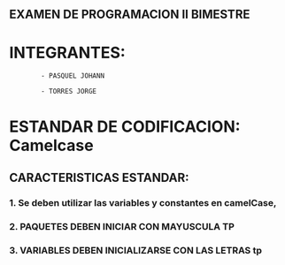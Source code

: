 ## EXAMEN DE PROGRAMACION II BIMESTRE

# INTEGRANTES:

            - PASQUEL JOHANN
  
            - TORRES JORGE

# ESTANDAR DE CODIFICACION: Camelcase

## CARACTERISTICAS ESTANDAR: 

### 1. Se deben utilizar las variables y constantes en camelCase,

### 2. PAQUETES DEBEN INICIAR CON MAYUSCULA TP

### 3. VARIABLES DEBEN INICIALIZARSE CON LAS LETRAS tp